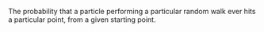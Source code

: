 The probability that a particle performing a particular random walk ever
hits a particular point, from a given starting point.
